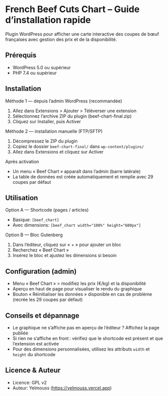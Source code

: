 # French Beef Cuts Chart – Guide d’installation rapide

Plugin WordPress pour afficher une carte interactive des coupes de bœuf françaises avec gestion des prix et de la disponibilité.

## Prérequis

- WordPress 5.0 ou supérieur
- PHP 7.4 ou supérieur

## Installation

Méthode 1 — depuis l’admin WordPress (recommandée)
1. Allez dans Extensions > Ajouter > Téléverser une extension
2. Sélectionnez l’archive ZIP du plugin (beef-chart-final.zip)
3. Cliquez sur Installer, puis Activer

Méthode 2 — installation manuelle (FTP/SFTP)
1. Décompressez le ZIP du plugin
2. Copiez le dossier `beef-chart-final/` dans `wp-content/plugins/`
3. Allez dans Extensions et cliquez sur Activer

Après activation
- Un menu « Beef Chart » apparaît dans l’admin (barre latérale)
- La table de données est créée automatiquement et remplie avec 29 coupes par défaut

## Utilisation

Option A — Shortcode (pages / articles)
- Basique: `[beef_chart]`
- Avec dimensions: `[beef_chart width="100%" height="600px"]`

Option B — Bloc Gutenberg
1. Dans l’éditeur, cliquez sur « + » pour ajouter un bloc
2. Recherchez « Beef Chart »
3. Insérez le bloc et ajustez les dimensions si besoin

## Configuration (admin)

- Menu « Beef Chart » > modifiez les prix (€/kg) et la disponibilité
- Aperçu en haut de page pour visualiser le rendu du graphique
- Bouton « Réinitialiser les données » disponible en cas de problème (recrée les 29 coupes par défaut)

## Conseils et dépannage

- Le graphique ne s’affiche pas en aperçu de l’éditeur ? Affichez la page publiée
- Si rien ne s’affiche en front : vérifiez que le shortcode est présent et que l’extension est activée
- Pour des dimensions personnalisées, utilisez les attributs `width` et `height` du shortcode

## Licence & Auteur

- Licence: GPL v2 
- Auteur: Yelmouss (https://yelmouss.vercel.app)
